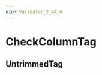 ```yaml
---
uid: Validator_2_44_4
---
```


# CheckColumnTag

## UntrimmedTag

<!-- Description, Properties, ... sections are auto-generated. -->
<!-- REPLACE ME AUTO-GENERATION -->

<!-- Uncomment to add extra details -->
<!--### Details-->

<!-- Uncomment to add example code -->
<!--### Example code-->
